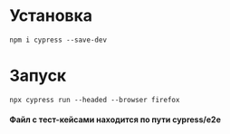 
# Установка

    npm i cypress --save-dev
	
# Запуск

    npx cypress run --headed --browser firefox

#### Файл с тест-кейсами находится по пути cypress/e2e

